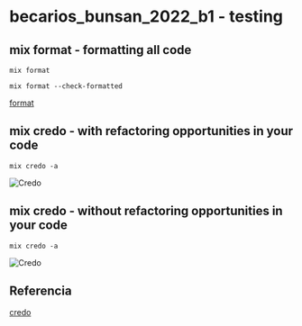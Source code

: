 # becarios_bunsan_2022_b1 - testing


## mix format - formatting all code

```
mix format
```

```
mix format --check-formatted
```

[format]()


## mix credo - with refactoring opportunities in your code

```
mix credo -a
```
![Credo]()


## mix credo - without refactoring opportunities in your code

```
mix credo -a
```
![Credo]()

## Referencia

[credo](https://github.com/rrrene/credo)